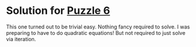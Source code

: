 # Solution for [Puzzle 6](https://adventofcode.com/2023/day/7)

This one turned out to be trivial easy. Nothing fancy required to solve. I was preparing to have to do quadratic equations! But not required to just solve via iteration.